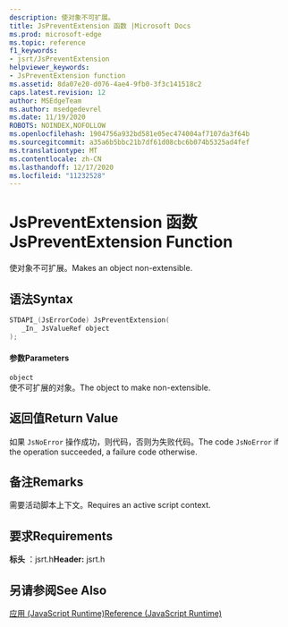 ```yaml
---
description: 使对象不可扩展。
title: JsPreventExtension 函数 |Microsoft Docs
ms.prod: microsoft-edge
ms.topic: reference
f1_keywords:
- jsrt/JsPreventExtension
helpviewer_keywords:
- JsPreventExtension function
ms.assetid: 8da07e20-d076-4ae4-9fb0-3f3c141518c2
caps.latest.revision: 12
author: MSEdgeTeam
ms.author: msedgedevrel
ms.date: 11/19/2020
ROBOTS: NOINDEX,NOFOLLOW
ms.openlocfilehash: 1904756a932bd581e05ec474004af7107da3f64b
ms.sourcegitcommit: a35a6b5bbc21b7df61d08cbc6b074b5325ad4fef
ms.translationtype: MT
ms.contentlocale: zh-CN
ms.lasthandoff: 12/17/2020
ms.locfileid: "11232528"
---
```

# <span data-ttu-id="505b5-103">JsPreventExtension 函数</span><span class="sxs-lookup"><span data-stu-id="505b5-103">JsPreventExtension Function</span></span>

<span data-ttu-id="505b5-104">使对象不可扩展。</span><span class="sxs-lookup"><span data-stu-id="505b5-104">Makes an object non-extensible.</span></span>  
  
## <span data-ttu-id="505b5-105">语法</span><span class="sxs-lookup"><span data-stu-id="505b5-105">Syntax</span></span>  
  
```cpp  
STDAPI_(JsErrorCode) JsPreventExtension(  
   _In_ JsValueRef object  
);  
```  
  
#### <span data-ttu-id="505b5-106">参数</span><span class="sxs-lookup"><span data-stu-id="505b5-106">Parameters</span></span>  
 `object`  
 <span data-ttu-id="505b5-107">使不可扩展的对象。</span><span class="sxs-lookup"><span data-stu-id="505b5-107">The object to make non-extensible.</span></span>  
  
## <span data-ttu-id="505b5-108">返回值</span><span class="sxs-lookup"><span data-stu-id="505b5-108">Return Value</span></span>  
 <span data-ttu-id="505b5-109">如果 `JsNoError` 操作成功，则代码，否则为失败代码。</span><span class="sxs-lookup"><span data-stu-id="505b5-109">The code `JsNoError` if the operation succeeded, a failure code otherwise.</span></span>  
  
## <span data-ttu-id="505b5-110">备注</span><span class="sxs-lookup"><span data-stu-id="505b5-110">Remarks</span></span>  
 <span data-ttu-id="505b5-111">需要活动脚本上下文。</span><span class="sxs-lookup"><span data-stu-id="505b5-111">Requires an active script context.</span></span>  
  
## <span data-ttu-id="505b5-112">要求</span><span class="sxs-lookup"><span data-stu-id="505b5-112">Requirements</span></span>  
 <span data-ttu-id="505b5-113">**标头** ：jsrt.h</span><span class="sxs-lookup"><span data-stu-id="505b5-113">**Header:** jsrt.h</span></span>  
  
## <span data-ttu-id="505b5-114">另请参阅</span><span class="sxs-lookup"><span data-stu-id="505b5-114">See Also</span></span>  
 [<span data-ttu-id="505b5-115">应用 (JavaScript Runtime)</span><span class="sxs-lookup"><span data-stu-id="505b5-115">Reference (JavaScript Runtime)</span></span>](../chakra-hosting/reference-javascript-runtime.md)
